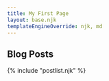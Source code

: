 ```yaml
---
title: My First Page
layout: base.njk
templateEngineOverride: njk, md
---
```


## Blog Posts

{% include "postlist.njk" %}